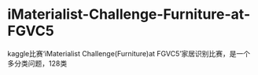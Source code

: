 # iMaterialist-Challenge-Furniture-at-FGVC5
kaggle比赛‘iMaterialist Challenge(Furniture)at FGVC5’家居识别比赛，是一个多分类问题，128类
